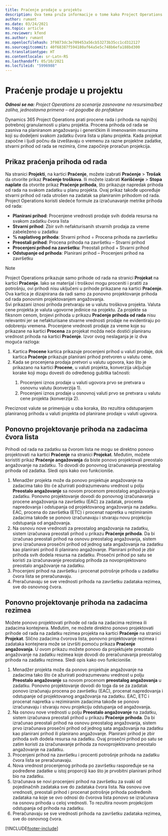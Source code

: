 ```yaml
---
title: Praćenje prodaje u projektu
description: Ova tema pruža informacije o tome kako Project Operations prati napredak u odnosu na prihode od rada na projektu.
author: rumant
ms.date: 03/24/2021
ms.topic: article
ms.reviewer: kfend
ms.author: rumant
ms.openlocfilehash: 3f9873dc3e709453a56cb53273b35cc1cd312127
ms.sourcegitcommit: 40f68387f594180af64a5e5c748b6efa188bd300
ms.translationtype: HT
ms.contentlocale: sr-Latn-RS
ms.lasthandoff: 05/10/2021
ms.locfileid: "5996988"
---
```

# <a name="project-sales-tracking"></a>Praćenje prodaje u projektu

_**Odnosi se na:** Project Operations za scenarije zasnovane na resursima/bez zaliha, jednostavna primena – od pogodbe do profakture_

Dynamics 365 Project Operations prati procene rada i prihoda na najnižoj potrebnoj granularnosti u planu projekta. Procena prihoda od rada se zasniva na planiranom angažovanju i generičkim ili imenovanim resursima koji su dodeljeni svakom zadatku čvora lista u planu projekta. Kada projekat započne i ljudi počnu da izveštavaju o vremenu za razne projektne zadatke, stvarni prihod od rada se rezimira, čime započinje proračun projekcija.

## <a name="labor-revenue-tracking-view"></a>Prikaz praćenja prihoda od rada

Na stranici **Projekti**, na kartici **Praćenje**, možete izabrati **Praćenje** > **Trošak** da otvorite prikaz **Praćenje troškova**. Ili možete izabrati **Korišćenje** > **Stopa naplate** da otvorite prikaz **Praćenje prihoda**, što prikazuje napredak prihoda od rada na svakom zadatku u planu projekta. Ovaj prikaz takođe upoređuje stvarni prihod od rada utrošen na zadatak sa planiranim prihodom od rada. Project Operations koristi sledeće formule za izračunavanje metrike prihoda od rada:

- **Planirani prihod**: Procenjene vrednosti prodaje svih dodela resursa na svakom zadatku čvora lista
- **Stvarni prihod**: Zbir svih nefakturisanih stvarnih prodaja za vreme zabeleženo u zadatku
- **% naplativog prihoda**: Stvarni prihod ÷ Procena prihoda na završetku
- **Preostali prihod**: Procena prihoda na završetku – Stvarni prihod
- **Procenjeni prihod na završetku**: Preostali prihod + Stvarni prihod
- **Odstupanje od prihoda**: Planirani prihod – Procenjeni prihod na završetku


> [!NOTE]
> Project Operations prikazuje samo prihode od rada na stranici **Projekat** na kartici **Praćenje**. Iako se materijal i troškovi mogu proceniti i pratiti za potrošnju, ovi prihodi nisu uključeni u prihode prikazane na kartici **Praćenje**. Ova kartica je dizajnirana da radi samo za ponovno projektovanje prihoda od rada ponovnim projektovanjem angažovanja.  
> Svi prikazani iznosi prihoda pretvaraju se u valutu troškova projekta. Valuta cene projekta je valuta ugovorne jedinice na projektu. Za projekte sa fiksnom cenom, brojevi prihoda u prikazu **Praćenje prihoda od rada** nisu relevantni jer se nefakturisane stvarne vrednosti prodaje ne evidentiraju po odobrenju vremena.
> Procenjene vrednosti prodaje za vreme koje su prikazane na kartici **Procena** za projekat možda neće dostići planiranu vrednost prihoda na kartici **Praćenje**. Izvor ovog neslaganja je iz dva moguća razloga:
><ol>
   ><li> Kartica <b>Procene</b> kartica prikazuje procenjeni prihod u valuti prodaje, dok kartica <b>Praćenje</b> prikazuje planirani prihod pretvoren u valutu cene. </li>
   ><li> Kada se procenjena prodaja pretvori u valutu ugovora, kao što je prikazano na kartici <b>Procene</b>, u valuti projekta, konverzija uključuje korake koji mogu dovesti do određenog gubitka tačnosti: </li>
><ol>
><li> Procenjeni iznos prodaje u valuti ugovora prvo se pretvara u osnovnu valutu (konverzija 1).</li>
><li> Procenjeni iznos prodaje u osnovnoj valuti prvo se pretvara u valutu cene projekta (konverzija 2). </li>
></ol>
></ol>
> Preciznost valute se primenjuje u oba koraka, što rezultira odstupanjem planiranog prihoda u valuti projekta od planirane prodaje u valuti ugovora.
   

## <a name="reprojecting-revenues-on-leaf-node-tasks"></a>Ponovno projektovanje prihoda na zadacima čvora lista

Prihodi od rada na zadatku sa čvorom lista ne mogu se direktno ponovo projektovati na kartici **Praćenje** na stranici **Projekat**. Međutim, možete koristiti prikaz **Praćenje angažovanja** da biste ponovo projektovali preostalo angažovanje na zadatku. To dovodi do ponovnog izračunavanja preostalog prihoda od zadatka. Sledi opis kako ovo funkcioniše.

1. Menadžer projekta može da ponovo projektuje angažovanje na zadacima tako što će ažurirati podrazumevanu vrednost u polju **Preostalo angažovanje** sa novom procenom preostalog angažovanja u zadatku. Ponovno projektovanje dovodi do ponovnog izračunavanja procene angažovanja na završetku (EAC) za zadatak, procenta napredovanja i odstupanja od projektovanog angažovanja na zadatku. EAC, procena do završetka (ETC) i procenat napretka u rezimiranim zadacima takođe se ponovo izračunavaju i stvaraju novu projekciju odstupanja od angažovanja.
2. Na osnovu nove vrednosti za preostalog angažovanja na zadatku, sistem izračunava preostali prihod u prikazu **Praćenje prihoda**. Da bi izračunao preostali prihod na osnovu preostalog angažovanja, sistem prvo izračunava prosečni prihod od jednog sata angažovanja na zadatku kao planirani prihod ili planirano angažovanje. Planirani prihod je zbir prihoda svih dodela resursa na zadatku. Prosečni prihod po satu se koristi za izračunavanje preostalog prihoda za novoprojektovano preostalo angažovanje na zadatku.
3. Procenjeni prihod na završetku i procenat potrošnje prihoda u zadatku čvora lista se preračunavaju.
4. Preračunavaju se sve vrednosti prihoda na završetku zadataka rezimea, sve do osnovnog čvora.

## <a name="reprojecting-revenues-on-summary-tasks"></a>Ponovno projektovanje prihoda na zadacima rezimea

Možete ponovo projektovati prihode od rada na zadacima rezimea ili zadacima kontejnera. Međutim, ne možete direktno ponovo projektovati prihode od rada na zadatku rezimea projekta na kartici **Praćenje** na stranici **Projekat**. Slično zadacima čvorova lista, ponovno projektovanje rezimea i zadataka kontejnera može se izvršiti pomoću prikaza **Praćenje angažovanja**. U ovom prikazu možete ponovo da projektujete preostalo angažovanje na zadatku rezimea koje dovodi do preračunavanja preostalog prihoda na zadatku rezimea. Sledi opis kako ovo funkcioniše.

1. Menadžer projekta može da ponovo projektuje angažovanje na zadacima tako što će ažurirati podrazumevanu vrednost u polju **Preostalo angažovanje** sa novom procenom **preostalog angažovanja** u zadatku. Ponovno projektovanje dovodi do toga da se za zadatak ponovo izračunaju procena po završetku (EAC), procenat napredovanja i odstupanje od projektovanog angažovanja na zadatku. EAC, ETC i procenat napretka u rezimiranim zadacima takođe se ponovo izračunavaju i stvaraju novu projekciju odstupanja od angažovanja.
2. Na osnovu nove vrednosti u polju **Preostalo angažovanje** na zadatku, sistem izračunava preostali prihod u prikazu **Praćenje prihoda**. Da bi izračunao preostali prihod na osnovu preostalog angažovanja, sistem prvo izračunava prosečni prihod od jednog sata angažovanja na zadatku kao planirani prihod ili planirano angažovanje. Planirani prihod je zbir prihoda svih dodela resursa na zadatku. Ovaj prosečni prihod po satu se zatim koristi za izračunavanje prihoda za novoprojektovano preostalo angažovanje na zadatku.
3. Procenjeni prihod na završetku i procenti potrošnje prihoda na zadatku čvora lista se preračunavaju.
4. Nova vrednost procenjenog prihoda po završetku raspoređuje se na podređene zadatke u istoj proporciji kao što je prvobitni planirani prihod bio na zadatku.
5. Izračunava se novi procenjeni prihod na završetku za svaki od pojedinačnih zadataka sve do zadataka čvora lista. Na osnovu ove vrednosti, preostali prihod i procenat potrošnje prihoda podređenih zadataka na koje se ovo odnosi do čvorova lista ponovo se izračunava na osnovu prihoda u celoj vrednosti. To rezultira novom projekcijom odstupanja od prihoda na zadatku. 
6. Preračunavaju se sve vrednosti prihoda na završetku zadataka rezimea, sve do osnovnog čvora.


[!INCLUDE[footer-include](../includes/footer-banner.md)]

